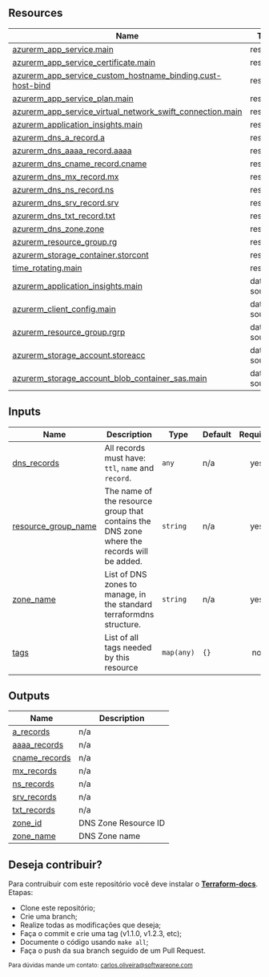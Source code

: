 

## Resources

| Name | Type |
|------|------|
| [azurerm_app_service.main](https://registry.terraform.io/providers/hashicorp/azurerm/latest/docs/resources/app_service) | resource |
| [azurerm_app_service_certificate.main](https://registry.terraform.io/providers/hashicorp/azurerm/latest/docs/resources/app_service_certificate) | resource |
| [azurerm_app_service_custom_hostname_binding.cust-host-bind](https://registry.terraform.io/providers/hashicorp/azurerm/latest/docs/resources/app_service_custom_hostname_binding) | resource |
| [azurerm_app_service_plan.main](https://registry.terraform.io/providers/hashicorp/azurerm/latest/docs/resources/app_service_plan) | resource |
| [azurerm_app_service_virtual_network_swift_connection.main](https://registry.terraform.io/providers/hashicorp/azurerm/latest/docs/resources/app_service_virtual_network_swift_connection) | resource |
| [azurerm_application_insights.main](https://registry.terraform.io/providers/hashicorp/azurerm/latest/docs/resources/application_insights) | resource |
| [azurerm_dns_a_record.a](https://registry.terraform.io/providers/hashicorp/azurerm/latest/docs/resources/dns_a_record) | resource |
| [azurerm_dns_aaaa_record.aaaa](https://registry.terraform.io/providers/hashicorp/azurerm/latest/docs/resources/dns_aaaa_record) | resource |
| [azurerm_dns_cname_record.cname](https://registry.terraform.io/providers/hashicorp/azurerm/latest/docs/resources/dns_cname_record) | resource |
| [azurerm_dns_mx_record.mx](https://registry.terraform.io/providers/hashicorp/azurerm/latest/docs/resources/dns_mx_record) | resource |
| [azurerm_dns_ns_record.ns](https://registry.terraform.io/providers/hashicorp/azurerm/latest/docs/resources/dns_ns_record) | resource |
| [azurerm_dns_srv_record.srv](https://registry.terraform.io/providers/hashicorp/azurerm/latest/docs/resources/dns_srv_record) | resource |
| [azurerm_dns_txt_record.txt](https://registry.terraform.io/providers/hashicorp/azurerm/latest/docs/resources/dns_txt_record) | resource |
| [azurerm_dns_zone.zone](https://registry.terraform.io/providers/hashicorp/azurerm/latest/docs/resources/dns_zone) | resource |
| [azurerm_resource_group.rg](https://registry.terraform.io/providers/hashicorp/azurerm/latest/docs/resources/resource_group) | resource |
| [azurerm_storage_container.storcont](https://registry.terraform.io/providers/hashicorp/azurerm/latest/docs/resources/storage_container) | resource |
| [time_rotating.main](https://registry.terraform.io/providers/hashicorp/time/latest/docs/resources/rotating) | resource |
| [azurerm_application_insights.main](https://registry.terraform.io/providers/hashicorp/azurerm/latest/docs/data-sources/application_insights) | data source |
| [azurerm_client_config.main](https://registry.terraform.io/providers/hashicorp/azurerm/latest/docs/data-sources/client_config) | data source |
| [azurerm_resource_group.rgrp](https://registry.terraform.io/providers/hashicorp/azurerm/latest/docs/data-sources/resource_group) | data source |
| [azurerm_storage_account.storeacc](https://registry.terraform.io/providers/hashicorp/azurerm/latest/docs/data-sources/storage_account) | data source |
| [azurerm_storage_account_blob_container_sas.main](https://registry.terraform.io/providers/hashicorp/azurerm/latest/docs/data-sources/storage_account_blob_container_sas) | data source |

## Inputs

| Name | Description | Type | Default | Required |
|------|-------------|------|---------|:--------:|
| <a name="input_dns_records"></a> [dns\_records](#input\_dns\_records) | All records must have: `ttl`, `name` and `record`. | `any` | n/a | yes |
| <a name="input_resource_group_name"></a> [resource\_group\_name](#input\_resource\_group\_name) | The name of the resource group that contains the DNS zone where the records will be added. | `string` | n/a | yes |
| <a name="input_zone_name"></a> [zone\_name](#input\_zone\_name) | List of DNS zones to manage, in the standard terraformdns structure. | `string` | n/a | yes |
| <a name="input_tags"></a> [tags](#input\_tags) | List of all tags needed by this resource | `map(any)` | `{}` | no |

## Outputs

| Name | Description |
|------|-------------|
| <a name="output_a_records"></a> [a\_records](#output\_a\_records) | n/a |
| <a name="output_aaaa_records"></a> [aaaa\_records](#output\_aaaa\_records) | n/a |
| <a name="output_cname_records"></a> [cname\_records](#output\_cname\_records) | n/a |
| <a name="output_mx_records"></a> [mx\_records](#output\_mx\_records) | n/a |
| <a name="output_ns_records"></a> [ns\_records](#output\_ns\_records) | n/a |
| <a name="output_srv_records"></a> [srv\_records](#output\_srv\_records) | n/a |
| <a name="output_txt_records"></a> [txt\_records](#output\_txt\_records) | n/a |
| <a name="output_zone_id"></a> [zone\_id](#output\_zone\_id) | DNS Zone Resource ID |
| <a name="output_zone_name"></a> [zone\_name](#output\_zone\_name) | DNS Zone name |

## Deseja contribuir?

Para contruibuir com este repositório você deve instalar o [**Terraform-docs**](https://terraform-docs.io/user-guide/installation/).
Etapas:
* Clone este repositório;
* Crie uma branch;
* Realize todas as modificações que deseja;
* Faça o commit e crie uma tag (v1.1.0, v1.2.3, etc);
* Documente o código usando `make all`;
* Faça o push da sua branch seguido de um Pull Request.

<sub>Para dúvidas mande um contato: [carlos.oliveira@softwareone.com](mailto:carlos.oliveira@softwareone.com)</sub>


